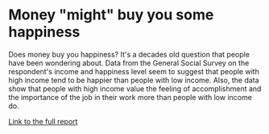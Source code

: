 # Money "might" buy you some happiness

Does money buy you happiness? It's a decades old question that people have been wondering about. Data from the General Social Survey on the respondent's income and happiness level seem to suggest that people with high income tend to be happier than people with low income. Also, the data show that people with high income value the feeling of accomplishment and the importance of the job in their work more than people with low income do.

[Link to the full report](https://github.com/SungwooPark/ThinkStats2/blob/master/reports/report1.md)

